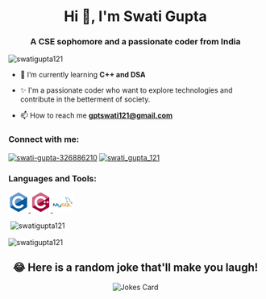 <h1 align="center">Hi 👋, I'm Swati Gupta</h1>
<h3 align="center">A CSE sophomore and a passionate coder from India</h3>

<p align="left"> <img src="https://komarev.com/ghpvc/?username=swatigupta121&label=Profile%20views&color=0e75b6&style=flat" alt="swatigupta121" /> </p>

- 🌱 I’m currently learning **C++ and DSA**

- ✨ I'm a passionate coder who want to explore technologies and contribute in the betterment of society.

- 📫 How to reach me **gptswati121@gmail.com**

<h3 align="left">Connect with me:</h3>
<p align="left">
<a href="https://linkedin.com/in/swati-gupta-326886210" target="blank"><img align="center" src="https://raw.githubusercontent.com/rahuldkjain/github-profile-readme-generator/master/src/images/icons/Social/linked-in-alt.svg" alt="swati-gupta-326886210" height="30" width="40" /></a>
<a href="https://instagram.com/swati_gupta_121" target="blank"><img align="center" src="https://raw.githubusercontent.com/rahuldkjain/github-profile-readme-generator/master/src/images/icons/Social/instagram.svg" alt="swati_gupta_121" height="30" width="40" /></a>
</p>

<h3 align="left">Languages and Tools:</h3>
<p align="left"> <a href="https://www.cprogramming.com/" target="_blank"> <img src="https://raw.githubusercontent.com/devicons/devicon/master/icons/c/c-original.svg" alt="c" width="40" height="40"/> </a> <a href="https://www.w3schools.com/cpp/" target="_blank"> <img src="https://raw.githubusercontent.com/devicons/devicon/master/icons/cplusplus/cplusplus-original.svg" alt="cplusplus" width="40" height="40"/> </a> <a href="https://www.mysql.com/" target="_blank"> <img src="https://raw.githubusercontent.com/devicons/devicon/master/icons/mysql/mysql-original-wordmark.svg" alt="mysql" width="40" height="40"/> </a> </p>

<p>&nbsp;<img align="center" src="https://github-readme-stats.vercel.app/api?username=swatigupta121&show_icons=true&locale=en" alt="swatigupta121" /></p>

<p><img align="center" src="https://github-readme-streak-stats.herokuapp.com/?user=swatigupta121&" alt="swatigupta121" /></p>

<div align="center">




## 😂 Here is a random joke that'll make you laugh!
![Jokes Card](https://readme-jokes.vercel.app/api)

</div>
